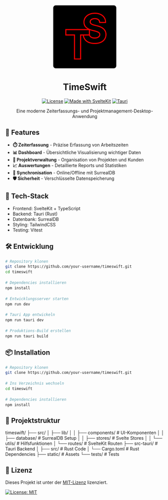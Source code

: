 <div align="center">
  <img src="static/logo.png" alt="TimeSwift Logo" width="200"/>
  
  # TimeSwift
  
  [![License](https://img.shields.io/badge/license-MIT-blue.svg)](LICENSE)
  [![Made with SvelteKit](https://img.shields.io/badge/Made%20with-SvelteKit-FF3E00.svg)](https://kit.svelte.dev/)
  [![Tauri](https://img.shields.io/badge/Tauri-Ready-blue?logo=tauri)](https://tauri.app)

  Eine moderne Zeiterfassungs- und Projektmanagement-Desktop-Anwendung
</div>

## 🚀 Features

- **⏱️ Zeiterfassung** - Präzise Erfassung von Arbeitszeiten
- **📊 Dashboard** - Übersichtliche Visualisierung wichtiger Daten
- **👥 Projektverwaltung** - Organisation von Projekten und Kunden
- **📈 Auswertungen** - Detaillierte Reports und Statistiken
- **🔄 Synchronisation** - Online/Offline mit SurrealDB
- **🛡️ Sicherheit** - Verschlüsselte Datenspeicherung

## 🔧 Tech-Stack
- Frontend: SvelteKit + TypeScript
- Backend: Tauri (Rust)
- Datenbank: SurrealDB
- Styling: TailwindCSS
- Testing: Vitest


## 🛠️ Entwicklung

```bash
# Repository klonen
git clone https://github.com/your-username/timeswift.git
cd timeswift

# Dependencies installieren
npm install

# Entwicklungsserver starten
npm run dev

# Tauri App entwickeln
npm run tauri dev

# Produktions-Build erstellen
npm run tauri build
```

## 📦 Installation

```bash
# Repository klonen
git clone https://github.com/your-username/timeswift.git

# Ins Verzeichnis wechseln
cd timeswift

# Dependencies installieren
npm install
```

## 📁 Projektstruktur

timeswift/
├── src/
│   ├── lib/
│   │   ├── components/    # UI-Komponenten
│   │   ├── database/      # SurrealDB Setup
│   │   ├── stores/        # Svelte Stores
│   │   └── utils/         # Hilfsfunktionen
│   └── routes/            # SvelteKit Routen
├── src-tauri/            # Tauri Backend
│   ├── src/              # Rust Code
│   └── Cargo.toml        # Rust Dependencies
├── static/               # Assets
└── tests/               # Tests

## 📝 Lizenz

Dieses Projekt ist unter der [MIT-Lizenz](./LICENSE) lizenziert.

[![License: MIT](https://img.shields.io/badge/License-MIT-yellow.svg)](./LICENSE)




